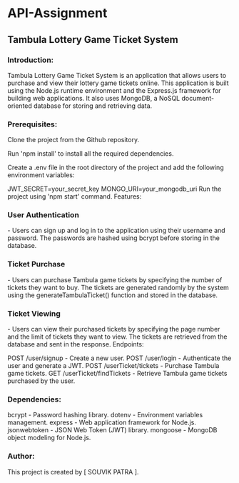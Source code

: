 # API-Assignment



<h2>Tambula Lottery Game Ticket System</h2>

<h3>Introduction:</h3>
</p>Tambula Lottery Game Ticket System is an application that allows users to purchase and view their lottery game tickets online. This application is built using the Node.js runtime environment and the Express.js framework for building web applications. It also uses MongoDB, a NoSQL document-oriented database for storing and retrieving data.</p>


<h3>Prerequisites:</h3>


</p>Clone the project from the Github repository.</p>
</p>Run 'npm install' to install all the required dependencies.</p>
</p>Create a .env file in the root directory of the project and add the following environment variables:</p>
JWT_SECRET=your_secret_key
MONGO_URI=your_mongodb_uri
Run the project using 'npm start' command.
</h2>Features:</h2>

<h3>User Authentication</h3> - Users can sign up and log in to the application using their username and password. The passwords are hashed using bcrypt before storing in the database.

<h3>Ticket Purchase</h3> - Users can purchase Tambula game tickets by specifying the number of tickets they want to buy. The tickets are generated randomly by the system using the generateTambulaTicket() function and stored in the database.

<h3>Ticket Viewing</h3> - Users can view their purchased tickets by specifying the page number and the limit of tickets they want to view. The tickets are retrieved from the database and sent in the response.
Endpoints:

POST /user/signup - Create a new user.
POST /user/login - Authenticate the user and generate a JWT.
POST /userTicket/tickets - Purchase Tambula game tickets.
GET /userTicket/findTickets - Retrieve Tambula game tickets purchased by the user.

<h3>Dependencies:</h3>

bcrypt - Password hashing library.
dotenv - Environment variables management.
express - Web application framework for Node.js.
jsonwebtoken - JSON Web Token (JWT) library.
mongoose - MongoDB object modeling for Node.js.

<h3>Author:</h3>
This project is created by  [ SOUVIK PATRA ].
